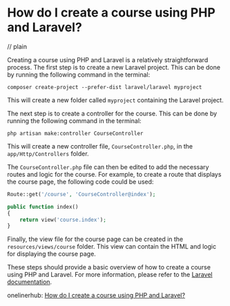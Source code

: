 # How do I create a course using PHP and Laravel?
// plain

Creating a course using PHP and Laravel is a relatively straightforward process. The first step is to create a new Laravel project. This can be done by running the following command in the terminal:
```
composer create-project --prefer-dist laravel/laravel myproject
```
This will create a new folder called `myproject` containing the Laravel project.

The next step is to create a controller for the course. This can be done by running the following command in the terminal:
```
php artisan make:controller CourseController
```
This will create a new controller file, `CourseController.php`, in the `app/Http/Controllers` folder.

The `CourseController.php` file can then be edited to add the necessary routes and logic for the course. For example, to create a route that displays the course page, the following code could be used:
```php
Route::get('/course', 'CourseController@index');

public function index()
{
    return view('course.index');
}
```

Finally, the view file for the course page can be created in the `resources/views/course` folder. This view can contain the HTML and logic for displaying the course page.

These steps should provide a basic overview of how to create a course using PHP and Laravel. For more information, please refer to the [Laravel documentation](https://laravel.com/docs/7.x).

onelinerhub: [How do I create a course using PHP and Laravel?](https://onelinerhub.com/php-laravel/how-do-i-create-a-course-using-php-and-laravel)